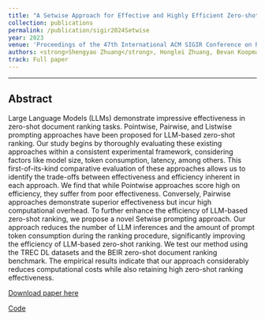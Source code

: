 ```yaml
---
title: "A Setwise Approach for Effective and Highly Efficient Zero-shot Ranking with Large Language Models"
collection: publications
permalink: /publication/sigir2024Setwise
year: 2023
venue: 'Proceedings of the 47th International ACM SIGIR Conference on Research and Development in Information Retrieval (SIGIR ’24)'
authors: <strong>Shengyao Zhuang</strong>, Honglei Zhuang, Bevan Koopman and Guido Zuccon.
track: Full paper
---
```

---

## Abstract
Large Language Models (LLMs) demonstrate impressive effectiveness in zero-shot document ranking tasks. Pointwise, Pairwise, and Listwise prompting approaches have been proposed for LLM-based zero-shot ranking. Our study begins by thoroughly evaluating these existing approaches within a consistent experimental framework, considering factors like model size, token consumption, latency, among others. This first-of-its-kind comparative evaluation of these approaches allows us to identify the trade-offs between effectiveness and efficiency inherent in each approach. We find that while Pointwise approaches score high on efficiency, they suffer from poor effectiveness. Conversely, Pairwise approaches demonstrate superior effectiveness but incur high computational overhead. To further enhance the efficiency of LLM-based zero-shot ranking, we propose a novel Setwise prompting approach. Our approach reduces the number of LLM inferences and the amount of prompt token consumption during the ranking procedure, significantly improving the efficiency of LLM-based zero-shot ranking. We test our method using the TREC DL datasets and the BEIR zero-shot document ranking benchmark. The empirical results indicate that our approach considerably reduces computational costs while also retaining high zero-shot ranking effectiveness.

[Download paper here](https://arxiv.org/pdf/2310.09497.pdf)

[Code](https://github.com/ielab/llm-rankers)
